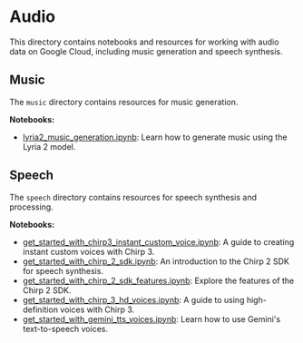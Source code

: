 # Audio

This directory contains notebooks and resources for working with audio data on Google Cloud, including music generation and speech synthesis.

## Music

The `music` directory contains resources for music generation.

**Notebooks:**

- [lyria2_music_generation.ipynb](music/getting-started/lyria2_music_generation.ipynb): Learn how to generate music using the Lyria 2 model.

## Speech

The `speech` directory contains resources for speech synthesis and processing.

**Notebooks:**

- [get_started_with_chirp3_instant_custom_voice.ipynb](speech/getting-started/get_started_with_chirp3_instant_custom_voice.ipynb): A guide to creating instant custom voices with Chirp 3.
- [get_started_with_chirp_2_sdk.ipynb](speech/getting-started/get_started_with_chirp_2_sdk.ipynb): An introduction to the Chirp 2 SDK for speech synthesis.
- [get_started_with_chirp_2_sdk_features.ipynb](speech/getting-started/get_started_with_chirp_2_sdk_features.ipynb): Explore the features of the Chirp 2 SDK.
- [get_started_with_chirp_3_hd_voices.ipynb](speech/getting-started/get_started_with_chirp_3_hd_voices.ipynb): A guide to using high-definition voices with Chirp 3.
- [get_started_with_gemini_tts_voices.ipynb](speech/getting-started/get_started_with_gemini_tts_voices.ipynb): Learn how to use Gemini's text-to-speech voices.
